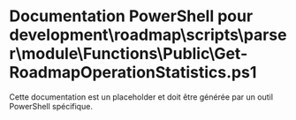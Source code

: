 # Documentation PowerShell pour development\roadmap\scripts\parser\module\Functions\Public\Get-RoadmapOperationStatistics.ps1

Cette documentation est un placeholder et doit être générée par un outil PowerShell spécifique.
